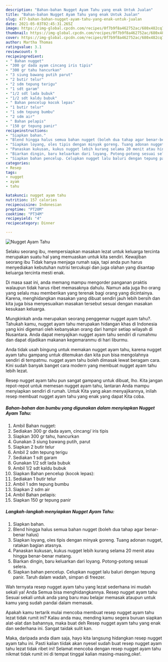 ```yaml
---
description: "Bahan-bahan Nugget Ayam Tahu yang enak Untuk Jualan"
title: "Bahan-bahan Nugget Ayam Tahu yang enak Untuk Jualan"
slug: 477-bahan-bahan-nugget-ayam-tahu-yang-enak-untuk-jualan
date: 2021-05-03T02:45:31.265Z
image: https://img-global.cpcdn.com/recipes/0f7b9f8a462752ac/680x482cq70/nugget-ayam-tahu-foto-resep-utama.jpg
thumbnail: https://img-global.cpcdn.com/recipes/0f7b9f8a462752ac/680x482cq70/nugget-ayam-tahu-foto-resep-utama.jpg
cover: https://img-global.cpcdn.com/recipes/0f7b9f8a462752ac/680x482cq70/nugget-ayam-tahu-foto-resep-utama.jpg
author: Martha Thomas
ratingvalue: 3.1
reviewcount: 9
recipeingredient:
- " Bahan nugget"
- "300 gr dada ayam cincang iris tipis"
- "300 gr tahu hancurkan"
- "3 siung bawang putih parut"
- "2 butir telur"
- "2 sdm tepung terigu"
- "1 sdt garam"
- "1/2 sdt lada bubuk"
- "1/2 sdt kaldu bubuk"
- " Bahan pencelup kocok lepas"
- "1 butir telur"
- "1 sdm tepung bumbu"
- "2 sdm air"
- " Bahan pelapis"
- "150 gr tepung panir"
recipeinstructions:
- "Siapkan bahan."
- "Blend hingga halus semua bahan nugget (boleh dua tahap agar benar-benar halus)"
- "Siapkan loyang, oles tipis dengan minyak goreng. Tuang adonan nugget, ratakan bagian atasnya."
- "Panaskan kukusan, kukus nugget lebih kurang selama 20 menit atau hingga benar-benar matang."
- "Biarkan dingin, baru keluarkan dari loyang. Potong-potong sesuai selera."
- "Siapkan bahan pencelup. Celupkan nugget lalu baluri dengan tepung panir. Taruh dalam wadah, simpan di freezer."
categories:
- Resep
tags:
- nugget
- ayam
- tahu

katakunci: nugget ayam tahu 
nutrition: 157 calories
recipecuisine: Indonesian
preptime: "PT20M"
cooktime: "PT34M"
recipeyield: "4"
recipecategory: Dinner

---
```



![Nugget Ayam Tahu](https://img-global.cpcdn.com/recipes/0f7b9f8a462752ac/680x482cq70/nugget-ayam-tahu-foto-resep-utama.jpg)

Selaku seorang ibu, mempersiapkan masakan lezat untuk keluarga tercinta merupakan suatu hal yang memuaskan untuk kita sendiri. Kewajiban seorang ibu Tidak hanya menjaga rumah saja, tapi anda pun harus menyediakan kebutuhan nutrisi tercukupi dan juga olahan yang disantap keluarga tercinta mesti enak.

Di masa  saat ini, anda memang mampu mengorder panganan praktis walaupun tidak harus ribet memasaknya dahulu. Namun ada juga lho orang yang selalu mau memberikan yang terenak bagi orang yang dicintainya. Karena, menghidangkan masakan yang dibuat sendiri jauh lebih bersih dan kita juga bisa menyesuaikan masakan tersebut sesuai dengan masakan kesukaan keluarga. 



Mungkinkah anda merupakan seorang penggemar nugget ayam tahu?. Tahukah kamu, nugget ayam tahu merupakan hidangan khas di Indonesia yang kini digemari oleh kebanyakan orang dari hampir setiap wilayah di Nusantara. Anda dapat menyajikan nugget ayam tahu sendiri di rumahmu dan dapat dijadikan makanan kegemaranmu di hari liburmu.

Anda tidak usah bingung untuk memakan nugget ayam tahu, karena nugget ayam tahu gampang untuk ditemukan dan kita pun bisa mengolahnya sendiri di tempatmu. nugget ayam tahu boleh dimasak lewat beragam cara. Kini sudah banyak banget cara modern yang membuat nugget ayam tahu lebih lezat.

Resep nugget ayam tahu pun sangat gampang untuk dibuat, lho. Kita jangan repot-repot untuk memesan nugget ayam tahu, lantaran Anda mampu menyiapkan sendiri di rumah. Untuk Kita yang akan menyajikannya, inilah resep membuat nugget ayam tahu yang enak yang dapat Kita coba.

<!--inarticleads1-->

##### Bahan-bahan dan bumbu yang digunakan dalam menyiapkan Nugget Ayam Tahu:

1. Ambil  Bahan nugget:
1. Sediakan 300 gr dada ayam, cincang/ iris tipis
1. Siapkan 300 gr tahu, hancurkan
1. Gunakan 3 siung bawang putih, parut
1. Siapkan 2 butir telur
1. Ambil 2 sdm tepung terigu
1. Sediakan 1 sdt garam
1. Gunakan 1/2 sdt lada bubuk
1. Ambil 1/2 sdt kaldu bubuk
1. Siapkan  Bahan pencelup (kocok lepas):
1. Sediakan 1 butir telur
1. Ambil 1 sdm tepung bumbu
1. Siapkan 2 sdm air
1. Ambil  Bahan pelapis:
1. Siapkan 150 gr tepung panir




<!--inarticleads2-->

##### Langkah-langkah menyiapkan Nugget Ayam Tahu:

1. Siapkan bahan.
1. Blend hingga halus semua bahan nugget (boleh dua tahap agar benar-benar halus)
1. Siapkan loyang, oles tipis dengan minyak goreng. Tuang adonan nugget, ratakan bagian atasnya.
1. Panaskan kukusan, kukus nugget lebih kurang selama 20 menit atau hingga benar-benar matang.
1. Biarkan dingin, baru keluarkan dari loyang. Potong-potong sesuai selera.
1. Siapkan bahan pencelup. Celupkan nugget lalu baluri dengan tepung panir. Taruh dalam wadah, simpan di freezer.




Wah ternyata resep nugget ayam tahu yang lezat sederhana ini mudah sekali ya! Anda Semua bisa menghidangkannya. Resep nugget ayam tahu Sesuai sekali untuk anda yang baru mau belajar memasak ataupun untuk kamu yang sudah pandai dalam memasak.

Apakah kamu tertarik mulai mencoba membuat resep nugget ayam tahu lezat tidak rumit ini? Kalau anda mau, mending kamu segera buruan siapkan alat-alat dan bahannya, maka buat deh Resep nugget ayam tahu yang enak dan sederhana ini. Sangat taidak sulit kan. 

Maka, daripada anda diam saja, hayo kita langsung hidangkan resep nugget ayam tahu ini. Pasti kalian tiidak akan nyesel sudah buat resep nugget ayam tahu lezat tidak ribet ini! Selamat mencoba dengan resep nugget ayam tahu nikmat tidak rumit ini di tempat tinggal kalian masing-masing,oke!.

